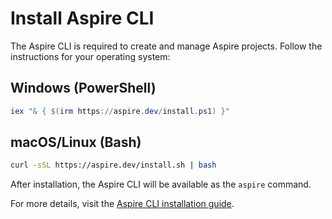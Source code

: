 # Install Aspire CLI

The Aspire CLI is required to create and manage Aspire projects. Follow the instructions for your operating system:

## Windows (PowerShell)

```powershell
iex "& { $(irm https://aspire.dev/install.ps1) }"
```

## macOS/Linux (Bash)

```bash
curl -sSL https://aspire.dev/install.sh | bash
```

After installation, the Aspire CLI will be available as the `aspire` command.

For more details, visit the [Aspire CLI installation guide](https://github.com/dotnet/aspire/tree/main?tab=readme-ov-file#install-the-aspire-cli).
